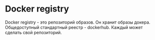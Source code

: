 # Docker registry

Docker registry - это репозиторий образов. Он хранит образы докера. Общедоступный стандартный реестр - dockerhub. Каждый может сделать свой репозиторий.
